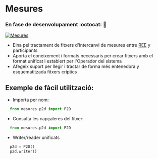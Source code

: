 # Mesures

### En fase de desenvolupament :octocat: :hammer:
[![Mesures](https://img.shields.io/badge/version-0.0.1-blue.svg)](https://github.com/gisce/mesures/edit/master/README.md)

- Eina pel tractament de fitxers d'intercanvi de mesures entre [REE](https://www.ree.es) y participants
- Aporta el coneixement i formats necessaris per crear fitxers amb el format unificat i establert per l'Operador del sistema
- Afegeix suport per llegir i tractar de forma més entenedora y esquematitzada fitxers críptics

## Exemple de fàcil utilització:

- Importa per nom:
```python
  from mesures.p2d import P2D
```

- Consulta les capçaleres del fitxer:
```python
  from mesures.p2d import P2D
```

- Writer/reader unificats
```python
  p2d = P2D()
  p2d.writer()
```
